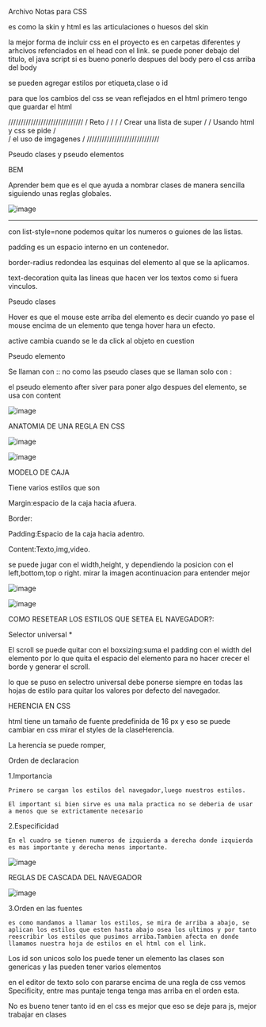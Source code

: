 Archivo Notas para CSS

es como la skin y html es las articulaciones o huesos del skin

la mejor forma de incluir css en el proyecto es en carpetas diferentes y arhcivos refenciados en el head con el link. se puede poner debajo del titulo, el java script si es bueno ponerlo despues del body pero el css arriba del body


se pueden agregar estilos por etiqueta,clase o id

para que los cambios del css se vean reflejados en el html primero tengo que guardar el html

//////////////////////////////
/           Reto            /
/                           /
/ Crear una lista de super  /
/ Usando html y css se pide /  
/ el uso de imgagenes       /
/////////////////////////////

Pseudo clases y pseudo elementos

BEM

Aprender bem que es el que ayuda a nombrar clases de manera sencilla siguiendo unas reglas globales.

![image](https://user-images.githubusercontent.com/101487602/159143700-c77873c2-bec7-4bb8-aca3-a700d8930438.png)

-------------------------------------------------------------------------------------------------------------
con list-style=none podemos quitar los numeros o guiones de las listas.

padding es un espacio interno en un contenedor.

border-radius redondea las esquinas del elemento al que se la aplicamos.

text-decoration quita las lineas que hacen ver los textos como si fuera vinculos.

Pseudo clases

Hover es que el mouse este arriba del elemento es decir cuando yo pase el mouse encima de un elemento que tenga hover hara un efecto.

active cambia cuando se le da click al objeto en cuestion

Pseudo elemento

Se llaman con :: no como las pseudo clases que se llaman solo con :

el pseudo elemento after siver para poner algo despues del elemento, se usa con content

![image](https://user-images.githubusercontent.com/101487602/159143725-6d212c32-550f-4586-bc4d-7844529fdb10.png)


ANATOMIA DE UNA REGLA EN CSS

![image](https://user-images.githubusercontent.com/101487602/159143769-c99e1f44-920d-4c97-be58-62144ede5143.png)

![image](https://user-images.githubusercontent.com/101487602/159143782-0964b483-6697-4476-9112-043878408dbb.png)


MODELO DE CAJA

Tiene varios estilos que son

Margin:espacio de la caja hacia afuera.

Border:

Padding:Espacio de la caja hacia adentro.

Content:Texto,img,video.

se puede jugar con el width,height, y dependiendo la posicion con el left,bottom,top o right. mirar la imagen acontinuacion para entender mejor

![image](https://user-images.githubusercontent.com/101487602/159143841-12e11bd4-e042-40bd-8323-c44958ecf3f6.png)

![image](https://user-images.githubusercontent.com/101487602/159143847-bba1721e-62ef-43fd-8f2f-0c8e2dca0b15.png)

COMO RESETEAR LOS ESTILOS QUE SETEA EL NAVEGADOR?:

Selector universal *

El scroll se puede quitar con el boxsizing:suma el padding con el width del elemento por lo que quita el espacio del elemento para no hacer crecer el borde y generar el scroll.

lo que se puso en selectro universal debe ponerse siempre en todas las hojas de estilo para quitar los valores por defecto del navegador.

HERENCIA EN CSS

html tiene un tamaño de fuente predefinida de 16 px y eso se puede cambiar en css mirar el styles de la claseHerencia.

La herencia se puede romper, 

Orden de declaracion

1.Importancia
    
    Primero se cargan los estilos del navegador,luego nuestros estilos.
    
    El important si bien sirve es una mala practica no se deberia de usar a menos que se extrictamente necesario

2.Especificidad

    En el cuadro se tienen numeros de izquierda a derecha donde izquierda es mas importante y derecha menos importante.
    
  ![image](https://user-images.githubusercontent.com/101487602/159144440-9e7471a7-4ac3-4a20-92b4-ff692d740d49.png)


REGLAS DE CASCADA DEL NAVEGADOR

![image](https://user-images.githubusercontent.com/101487602/159144475-88b59ef1-8baa-4025-b520-dea911738dfc.png)


3.Orden en las fuentes

    es como mandamos a llamar los estilos, se mira de arriba a abajo, se aplican los estilos que esten hasta abajo osea los ultimos y por tanto reescribir los estilos que pusimos arriba.Tambien afecta en donde llamamos nuestra hoja de estilos en el html con el link.

Los id son unicos  solo los puede tener un elemento las clases son genericas y las pueden tener varios elementos

en el editor de texto solo con pararse encima de una regla de css vemos Specificity, entre mas puntaje tenga tenga mas arriba en el orden esta.

No es bueno tener tanto id en el css es mejor que eso se deje para js, mejor trabajar en clases


